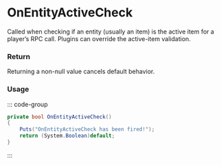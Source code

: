 # OnEntityActiveCheck
<Badge type="info" text="Entity"/><Badge type="danger" text="Carbon Compatible"/><Badge type="warning" text="Oxide Compatible"/>
Called when checking if an entity (usually an item) is the active item for a player’s RPC call. Plugins can override the active-item validation.

### Return
Returning a non-null value cancels default behavior.

### Usage
::: code-group
```csharp [Example]
private bool OnEntityActiveCheck()
{
	Puts("OnEntityActiveCheck has been fired!");
	return (System.Boolean)default;
}
```
:::
